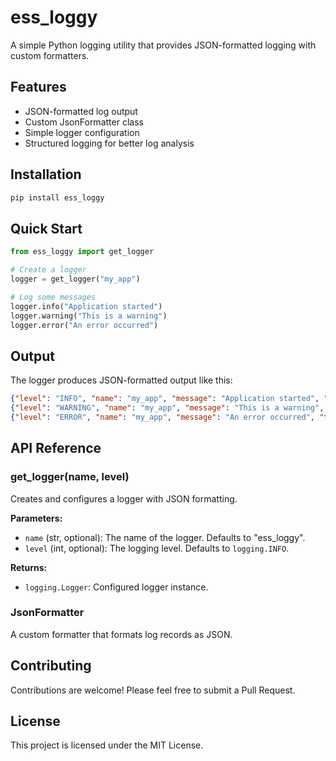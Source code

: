 # ess_loggy

A simple Python logging utility that provides JSON-formatted logging with custom formatters.

## Features

- JSON-formatted log output
- Custom JsonFormatter class
- Simple logger configuration
- Structured logging for better log analysis

## Installation

```bash
pip install ess_loggy
```

## Quick Start

```python
from ess_loggy import get_logger

# Create a logger
logger = get_logger("my_app")

# Log some messages
logger.info("Application started")
logger.warning("This is a warning")
logger.error("An error occurred")
```

## Output

The logger produces JSON-formatted output like this:

```json
{"level": "INFO", "name": "my_app", "message": "Application started", "time": "2025-07-22 10:30:45"}
{"level": "WARNING", "name": "my_app", "message": "This is a warning", "time": "2025-07-22 10:30:46"}
{"level": "ERROR", "name": "my_app", "message": "An error occurred", "time": "2025-07-22 10:30:47"}
```

## API Reference

### get_logger(name, level)

Creates and configures a logger with JSON formatting.

**Parameters:**

- `name` (str, optional): The name of the logger. Defaults to "ess_loggy".
- `level` (int, optional): The logging level. Defaults to `logging.INFO`.

**Returns:**

- `logging.Logger`: Configured logger instance.

### JsonFormatter

A custom formatter that formats log records as JSON.

## Contributing

Contributions are welcome! Please feel free to submit a Pull Request.

## License

This project is licensed under the MIT License.
